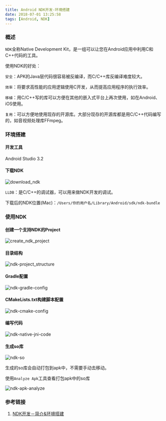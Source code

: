 ```yaml
---
title: Android NDK开发-环境搭建
date: 2018-07-01 13:25:58
tags: [Android, NDK]
---
```


### 概述

`NDK`全称Native Development Kit，是一组可以让您在Android应用中利用C和C++代码的工具。

<!--more-->

使用NDK的好处：

`安全`：APK的Java层代码很容易被反编译，而C/C++库反编译难度较大。

`效率`：将要求高性能的应用逻辑使用C开发，从而提高应用程序的执行效率。

`移植`：用C/C++写的库可以方便在其他的嵌入式平台上再次使用，如在Android、iOS使用。

`复用`：可以方便地使用现存的开源库。大部分现存的开源库都是用C/C++代码编写的，如音视频处理库FFmpeg。

### 环境搭建

#### 开发工具

Android Studio 3.2

#### 下载NDK

![download_ndk](android-ndk-environment/ndk_download.png)

`LLDB`：是C/C++的调试器，可以用来做NDK开发的调试。

下载后的NDK位置(Mac)：`/Users/你的用户名/Library/Android/sdk/ndk-bundle `

### 使用NDK

#### 创建一个支持NDK的Project

![create_ndk_project](android-ndk-environment/create_ndk_project.png)

#### 目录结构

![ndk-project_structure](android-ndk-environment/ndk_project_structure.png)

#### Gradle配置

![ndk-gradle-config](android-ndk-environment/ndk_gradle_config.png)

#### CMakeLists.txt构建脚本配置

![ndk-cmake-config](android-ndk-environment/ndk_cmake_config.png)

#### 编写代码

![ndk-native-jni-code](android-ndk-environment/ndk-native-jni.png)

#### 生成so库

![ndk-so](android-ndk-environment/ndk_so.png)

生成的so库会自动打包到apk中，不需要手动去移动。

使用`Analyze Apk`工具查看打包apk中的so库

![ndk-apk-analyze](android-ndk-environment/ndk_apk_analyze.png)

### 参考链接

1. [NDK开发－简介&环境搭建](https://blog.csdn.net/a396901990/article/details/51872849)



